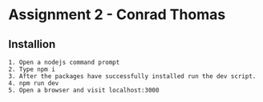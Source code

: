 # Assignment 2 - Conrad Thomas


## Installion
```
1. Open a nodejs command prompt
2. Type npm i
3. After the packages have successfully installed run the dev script.
4. npm run dev
5. Open a browser and visit localhost:3000
```
